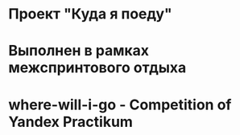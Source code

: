 # Проект "Куда я поеду"
# Выполнен в рамках межспринтового отдыха
# where-will-i-go - Competition of Yandex Practikum

